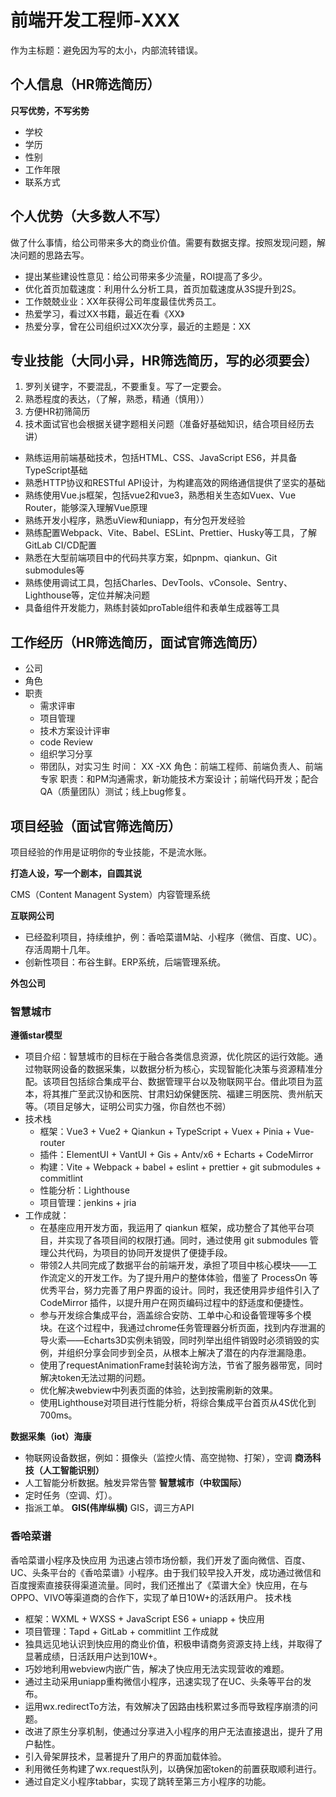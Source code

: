 # 前端开发工程师-XXX
  作为主标题：避免因为写的太小，内部流转错误。

## 个人信息（HR筛选简历）
**只写优势，不写劣势**
- 学校
- 学历
- 性别
- 工作年限
- 联系方式

## 个人优势（大多数人不写）
  做了什么事情，给公司带来多大的商业价值。需要有数据支撑。按照发现问题，解决问题的思路去写。
  - 提出某些建设性意见：给公司带来多少流量，ROI提高了多少。
  - 优化首页加载速度：利用什么分析工具，首页加载速度从3S提升到2S。
  - 工作兢兢业业：XX年获得公司年度最佳优秀员工。
  - 热爱学习，看过XX书籍，最近在看《XX》
  - 热爱分享，曾在公司组织过XX次分享，最近的主题是：XX
  

## 专业技能（大同小异，HR筛选简历，写的必须要会）
  1. 罗列关键字，不要混乱，不要重复。写了一定要会。
  1. 熟悉程度的表达，（了解，熟悉，精通（慎用））
  2. 方便HR初筛简历
  3. 技术面试官也会根据关键字题相关问题（准备好基础知识，结合项目经历去讲）
   
  - 熟练运用前端基础技术，包括HTML、CSS、JavaScript ES6，并具备TypeScript基础
  - 熟悉HTTP协议和RESTful API设计，为构建高效的网络通信提供了坚实的基础
  - 熟练使用Vue.js框架，包括vue2和vue3，熟悉相关生态如Vuex、Vue Router，能够深入理解Vue原理
  - 熟练开发小程序，熟悉uView和uniapp，有分包开发经验
  - 熟练配置Webpack、Vite、Babel、ESLint、Prettier、Husky等工具，了解GitLab CI/CD配置
  - 熟悉在大型前端项目中的代码共享方案，如pnpm、qiankun、Git submodules等
  - 熟练使用调试工具，包括Charles、DevTools、vConsole、Sentry、Lighthouse等，定位并解决问题
  - 具备组件开发能力，熟练封装如proTable组件和表单生成器等工具

## 工作经历（HR筛选简历，面试官筛选简历）
 - 公司
 - 角色
 - 职责
   - 需求评审
   - 项目管理
   - 技术方案设计评审
   - code Review
   - 组织学习分享
   - 带团队，对实习生
  时间： XX -XX
  角色：前端工程师、前端负责人、前端专家
  职责：和PM沟通需求，新功能技术方案设计；前端代码开发；配合QA（质量团队）测试；线上bug修复。

## 项目经验（面试官筛选简历）
项目经验的作用是证明你的专业技能，不是流水账。

**打造人设，写一个剧本，自圆其说**

CMS（Content Managent System）内容管理系统

**互联网公司**
- 已经盈利项目，持续维护，例：香哈菜谱M站、小程序（微信、百度、UC）。存活周期十几年。
- 创新性项目：布谷生鲜。ERP系统，后端管理系统。

**外包公司**



### 智慧城市
**遵循star模型**
- 项目介绍：智慧城市的目标在于融合各类信息资源，优化院区的运行效能。通过物联网设备的数据采集，以数据分析为核心，实现智能化决策与资源精准分配。该项目包括综合集成平台、数据管理平台以及物联网平台。借此项目为蓝本，将其推广至武汉协和医院、甘肃妇幼保健医院、福建三明医院、贵州航天等。（项目足够大，证明公司实力强，你自然也不弱）
- 技术栈
  - 框架：Vue3 + Vue2 + Qiankun + TypeScript + Vuex + Pinia + Vue-router
  - 插件：ElementUI + VantUI + Gis + Antv/x6 + Echarts + CodeMirror
  - 构建：Vite + Webpack + babel + eslint + prettier + git submodules  + commitlint
  - 性能分析：Lighthouse
  - 项目管理：jenkins + jria
- 工作成就：
  - 在基座应用开发方面，我运用了 qiankun 框架，成功整合了其他平台项目，并实现了各项目间的权限打通。同时，通过使用 git submodules 管理公共代码，为项目的协同开发提供了便捷手段。
  - 带领2人共同完成了数据平台的前端开发，承担了项目中核心模块——工作流定义的开发工作。为了提升用户的整体体验，借鉴了 ProcessOn 等优秀平台，努力完善了用户界面的设计。同时，我还使用异步组件引入了 CodeMirror 插件，以提升用户在网页编码过程中的舒适度和便捷性。
  - 参与开发综合集成平台，涵盖综合安防、工单中心和设备管理等多个模块。在这个过程中，我通过chrome任务管理器分析页面，找到内存泄漏的导火索——Echarts3D实例未销毁，同时列举出组件销毁时必须销毁的实例，并组织分享会同步到全员，从根本上解决了潜在的内存泄漏隐患。
  - 使用了requestAnimationFrame封装轮询方法，节省了服务器带宽，同时解决token无法过期的问题。
  - 优化解决webview中列表页面的体验，达到按需刷新的效果。
  - 使用Lighthouse对项目进行性能分析，将综合集成平台首页从4S优化到700ms。

**数据采集（iot）海康**
  - 物联网设备数据，例如：摄像头（监控火情、高空抛物、打架），空调
**商汤科技（人工智能识别）**
  - 人工智能分析数据。触发异常告警
**智慧城市（中软国际）**
  - 定时任务（空调、灯）。
  - 指派工单。
**GIS(伟岸纵横)**
  GIS，调三方API

### 香哈菜谱
香哈菜谱小程序及快应用
为迅速占领市场份额，我们开发了面向微信、百度、UC、头条平台的《香哈菜谱》小程序。由于我们较早投入开发，成功通过微信和百度搜索直接获得渠道流量。同时，我们还推出了《菜谱大全》快应用，在与OPPO、VIVO等渠道商的合作下，实现了单日10W+的活跃用户。
技术栈
- 框架：WXML + WXSS + JavaScript ES6 + uniapp + 快应用 
- 项目管理：Tapd + GitLab + commitlint
工作成就
- 独具远见地认识到快应用的商业价值，积极申请商务资源支持上线，并取得了显著成绩，日活跃用户达到10W+。
- 巧妙地利用webview内嵌广告，解决了快应用无法实现营收的难题。
- 通过主动采用uniapp重构微信小程序，迅速实现了在UC、头条等平台的发布。
- 运用wx.redirectTo方法，有效解决了因路由栈积累过多而导致程序崩溃的问题。
- 改进了原生分享机制，使通过分享进入小程序的用户无法直接退出，提升了用户黏性。
- 引入骨架屏技术，显著提升了用户的界面加载体验。
- 利用微任务构建了wx.request队列，以确保加密token的前置获取顺利进行。
- 通过自定义小程序tabbar，实现了跳转至第三方小程序的功能。
  
